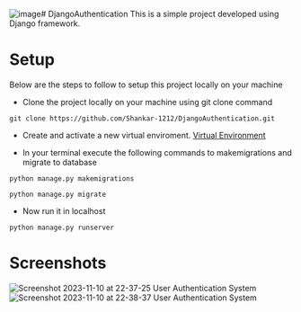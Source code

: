 ![image](https://github.com/Shankar-1212/DjangoAuthentication/assets/99824151/ae303fdf-33bb-4c6b-a087-623c533fc408)# DjangoAuthentication
This is a simple project developed using Django framework.
# Setup
Below are the steps to follow to setup this project locally on your machine
* Clone the project locally on your machine using git clone command
 ``` 
git clone https://github.com/Shankar-1212/DjangoAuthentication.git
```
* Create and activate a new virtual enviroment.
[Virtual Environment](https://docs.python.org/3/library/venv.html)

 * In your terminal execute the following commands to makemigrations and migrate to database
 ```
 python manage.py makemigrations
 ```
 ```
python manage.py migrate
```
*  Now run it in localhost
```
python manage.py runserver
```
# Screenshots
![Screenshot 2023-11-10 at 22-37-25 User Authentication System](https://github.com/Shankar-1212/DjangoAuthentication/assets/99824151/f09e188a-2f0b-4238-877d-666239c781b2)
![Screenshot 2023-11-10 at 22-38-37 User Authentication System](https://github.com/Shankar-1212/DjangoAuthentication/assets/99824151/7203bace-0b3c-40bf-a3c3-c8c70873c462)
